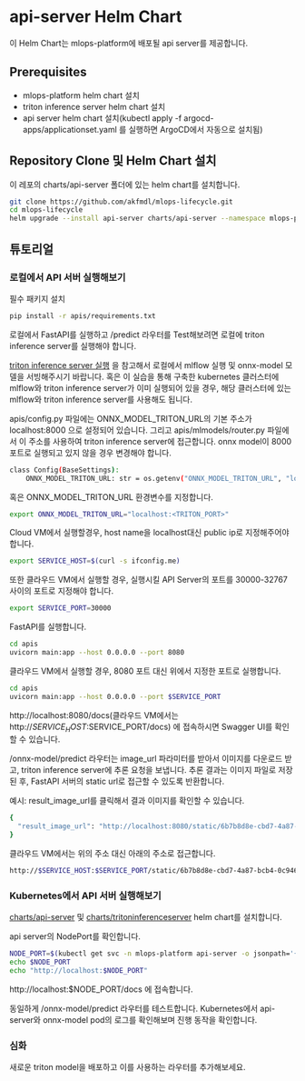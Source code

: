 # api-server Helm Chart
이 Helm Chart는 mlops-platform에 배포될 api server를 제공합니다.

## Prerequisites
- mlops-platform helm chart 설치
- triton inference server helm chart 설치
- api server helm chart 설치(kubectl apply -f argocd-apps/applicationset.yaml 를 실행하면 ArgoCD에서 자동으로 설치됨)

## Repository Clone 및 Helm Chart 설치
이 레포의 charts/api-server 폴더에 있는 helm chart를 설치합니다.

```bash
git clone https://github.com/akfmdl/mlops-lifecycle.git
cd mlops-lifecycle
helm upgrade --install api-server charts/api-server --namespace mlops-platform --create-namespace
```

## 튜토리얼

### 로컬에서 API 서버 실행해보기

필수 패키지 설치

```bash
pip install -r apis/requirements.txt
```

로컬에서 FastAPI를 실행하고 /predict 라우터를 Test해보려면 로컬에 triton inference server를 실행해야 합니다.

[triton inference server 실행](../tritoninferenceserver/README.md) 을 참고해서 로컬에서 mlflow 실행 및 onnx-model 모델을 서빙해주시기 바랍니다. 혹은 이 실습을 통해 구축한 kubernetes 클러스터에 mlflow와 triton inference server가 이미 실행되어 있을 경우, 해당 클러스터에 있는 mlflow와 triton inference server를 사용해도 됩니다.

apis/config.py 파일에는 ONNX_MODEL_TRITON_URL의 기본 주소가 localhost:8000 으로 설정되어 있습니다. 그리고 apis/mlmodels/router.py 파일에서 이 주소를 사용하여 triton inference server에 접근합니다. onnx model이 8000 포트로 실행되고 있지 않을 경우 변경해야 합니다.

```bash
class Config(BaseSettings):
    ONNX_MODEL_TRITON_URL: str = os.getenv("ONNX_MODEL_TRITON_URL", "localhost:<TRITON_PORT>")
```

혹은 ONNX_MODEL_TRITON_URL 환경변수를 지정합니다.

```bash
export ONNX_MODEL_TRITON_URL="localhost:<TRITON_PORT>"
```

Cloud VM에서 실행할경우, host name을 localhost대신 public ip로 지정해주어야 합니다.
```bash
export SERVICE_HOST=$(curl -s ifconfig.me)
```

또한 클라우드 VM에서 실행할 경우, 실행시킬 API Server의 포트를 30000-32767 사이의 포트로 지정해야 합니다.

```bash
export SERVICE_PORT=30000
```

FastAPI를 실행합니다.

```bash
cd apis
uvicorn main:app --host 0.0.0.0 --port 8080
```

클라우드 VM에서 실행할 경우, 8080 포트 대신 위에서 지정한 포트로 실행합니다.

```bash
cd apis
uvicorn main:app --host 0.0.0.0 --port $SERVICE_PORT
```

http://localhost:8080/docs(클라우드 VM에서는 http://$SERVICE_HOST:$SERVICE_PORT/docs) 에 접속하시면 Swagger UI를 확인할 수 있습니다.

/onnx-model/predict 라우터는 image_url 파라미터를 받아서 이미지를 다운로드 받고, triton inference server에 추론 요청을 보냅니다. 추론 결과는 이미지 파일로 저장된 후, FastAPI 서버의 static url로 접근할 수 있도록 반환합니다.

예시: result_image_url를 클릭해서 결과 이미지를 확인할 수 있습니다.
```bash
{
  "result_image_url": "http://localhost:8080/static/6b7b8d8e-cbd7-4a87-bcb4-0c946d17baea.jpg"
}
```

클라우드 VM에서는 위의 주소 대신 아래의 주소로 접근합니다.
```bash
http://$SERVICE_HOST:$SERVICE_PORT/static/6b7b8d8e-cbd7-4a87-bcb4-0c946d17baea.jpg
```

### Kubernetes에서 API 서버 실행해보기

[charts/api-server](../api-server/README.md) 및 [charts/tritoninferenceserver](../tritoninferenceserver/README.md) helm chart를 설치합니다.

api server의 NodePort를 확인합니다.

```bash
NODE_PORT=$(kubectl get svc -n mlops-platform api-server -o jsonpath='{.spec.ports[0].nodePort}')
echo $NODE_PORT
echo "http://localhost:$NODE_PORT"
```

http://localhost:$NODE_PORT/docs 에 접속합니다.

동일하게 /onnx-model/predict 라우터를 테스트합니다. Kubernetes에서 api-server와 onnx-model pod의 로그를 확인해보며 진행 동작을 확인합니다.

### 심화

새로운 triton model을 배포하고 이를 사용하는 라우터를 추가해보세요.